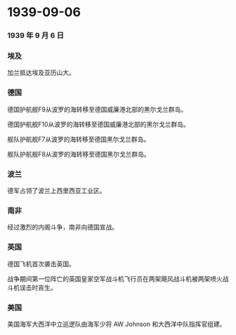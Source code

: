 # 1939-09-06

### 1939 年 9 月 6 日

### 埃及

加兰抵达埃及亚历山大。

### 德国

德国护航舰F9从波罗的海转移至德国威廉港北部的黑尔戈兰群岛。

德国护航舰F10从波罗的海转移至德国威廉港北部的黑尔戈兰群岛。

舰队护航舰F7从波罗的海转移至德国黑尔戈兰群岛。

舰队护航舰F8从波罗的海转移至德国黑尔戈兰群岛。

### 波兰

德军占领了波兰上西里西亚工业区。

### 南非

经过激烈的内阁斗争，南非向德国宣战。

### 英国

德国飞机首次袭击英国。

战争期间第一位阵亡的英国皇家空军战斗机飞行员在两架飓风战斗机被两架喷火战斗机误击时丧生。

### 美国

美国海军大西洋中立巡逻队由海军少将 AW Johnson 和大西洋中队指挥官组建。